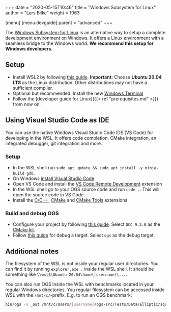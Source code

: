 +++
date = "2020-05-15T10:46"
title = "Windows Subsystem for Linux"
author = "Lars Bilke"
weight = 1063

[menu]
  [menu.devguide]
    parent = "advanced"
+++

The [Windows Subsystem for Linux](https://en.wikipedia.org/wiki/Windows_Subsystem_for_Linux) is an alternative way to setup a complete development environment on Windows. It offers a Linux environment with a seamless bridge to the Windows world. **We recommend this setup for Windows developers**.

## Setup

- Install WSL2 by following [this guide](https://docs.microsoft.com/en-us/windows/wsl/install-win10). **Important:** Choose **Ubuntu 20.04 LTS** as the Linux distribution. Other distributions may not have a sufficient compiler.
- Optional but recommended: Install the new [Windows Terminal](https://docs.microsoft.com/en-us/windows/terminal/get-started)
- Follow the [developer guide for Linux]({{< ref "prerequisites.md" >}}) from now on.

## Using Visual Studio Code as IDE

You can use the native Windows Visual Studio Code IDE (VS Code) for developing in the WSL. It offers code completion, CMake integration, an integrated debugger, git integration and more.

### Setup

- In the WSL shell run `sudo apt update && sudo apt install -y ninja-build gdb`.
- On Windows [install Visual Studio Code](https://code.visualstudio.com/docs/setup/windows)
- Open VS Code and install the [VS Code Remote Development](https://marketplace.visualstudio.com/items?itemName=ms-vscode-remote.vscode-remote-extensionpack) extension
- In the WSL shell go to your OGS source code and run `code .`. This will open the source code in VS Code.
- Install the [C/C++](https://marketplace.visualstudio.com/items?itemName=ms-vscode.cpptools), [CMake](https://marketplace.visualstudio.com/items?itemName=twxs.cmake) and [CMake Tools](https://marketplace.visualstudio.com/items?itemName=ms-vscode.cmake-tools) extensions

### Build and debug OGS

- Configure your project by following [this guide](https://vector-of-bool.github.io/docs/vscode-cmake-tools/getting_started.html#configuring-your-project). Select `GCC 9.3.0` as the [CMake kit](https://vector-of-bool.github.io/docs/vscode-cmake-tools/kits.html#kits).
- Follow [this guide](https://vector-of-bool.github.io/docs/vscode-cmake-tools/debugging.html#selecting-a-launch-target) for debug a target. Select `ogs` as the debug target.

## Additional notes

The filesystem of the WSL is not inside your regular user directories. You can find it by running `explorer.exe .` inside the WSL shell. It should be something like `\\wsl$\Ubuntu-20.04\home\[username]\...`.

You can also run OGS inside the WSL with benchmarks located in your regular Windows directories. You regular filesystem can be accessed inside WSL with the `/mnt/c/`-prefix. E.g. to run an OGS benchmark:

```bash
bin/ogs -o _out /mnt/c/Users/[username]/ogs-src/Tests/Data/Elliptic/square_1x1_SteadyStateDiffusion/square_1e0.prj
```
